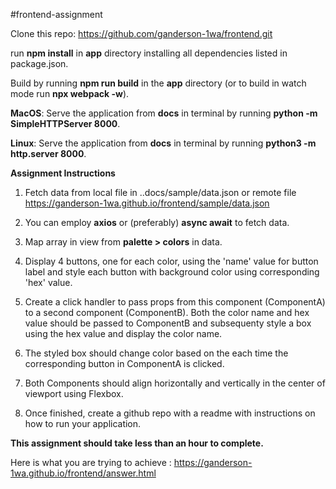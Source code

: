 #frontend-assignment

Clone this repo: https://github.com/ganderson-1wa/frontend.git

run **npm install** in **app** directory installing all dependencies listed in package.json.

Build by running **npm run build** in the **app** directory (or to build in watch mode run **npx webpack -w**).

**MacOS**: Serve the application from **docs** in terminal by running **python -m SimpleHTTPServer 8000**.

**Linux**: Serve the application from **docs** in terminal by running **python3 -m http.server 8000**.

**Assignment Instructions**

1. Fetch data from local file in ..docs/sample/data.json or remote file https://ganderson-1wa.github.io/frontend/sample/data.json

2. You can employ **axios** or (preferably) **async await** to fetch data.

3. Map array in view from **palette > colors** in data.

4. Display 4 buttons, one for each color, using the 'name' value for button label and style each button with background color using corresponding 'hex' value.

5. Create a click handler to pass props from this component (ComponentA) to a second component (ComponentB). Both the color name and hex value should be passed to ComponentB and subsequenty style a box using the hex value and display the color name.

6. The styled box should change color based on the each time the corresponding button in ComponentA is clicked.

7. Both Components should align horizontally and vertically in the center of viewport using Flexbox.

8. Once finished, create a github repo with a readme with instructions on how to run your application.

**This assignment should take less than an hour to complete.**

Here is what you are trying to achieve : https://ganderson-1wa.github.io/frontend/answer.html
